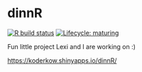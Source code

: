 
<!-- README.md is generated from README.Rmd. Please edit that file -->

# dinnR

<!-- badges: start -->

[![R build
status](https://github.com/KoderKow/dinnR/workflows/R-CMD-check/badge.svg)](https://github.com/KoderKow/dinnR/actions)
[![Lifecycle:
maturing](https://img.shields.io/badge/lifecycle-maturing-blue.svg)](https://www.tidyverse.org/lifecycle/#maturing)
<!-- badges: end -->

Fun little project Lexi and I are working on :)

<https://koderkow.shinyapps.io/dinnR/>
